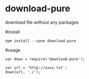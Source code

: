 # download-pure
download file without any packages

#install
```
npm install --save download-pure
```

#usage
```
var down = require('download-pure');

var url = 'http://xxxx.txt';
down(url, './');
```
